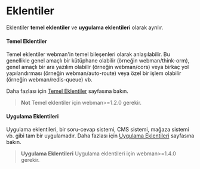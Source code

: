 # Eklentiler
Eklentiler **temel eklentiler** ve **uygulama eklentileri** olarak ayrılır.

#### Temel Eklentiler
Temel eklentiler webman'in temel bileşenleri olarak anlaşılabilir. Bu genellikle genel amaçlı bir kütüphane olabilir (örneğin webman/think-orm), genel amaçlı bir ara yazılım olabilir (örneğin webman/cors) veya birkaç yol yapılandırması (örneğin webman/auto-route) veya özel bir işlem olabilir (örneğin webman/redis-queue) vb.

Daha fazlası için [Temel Eklentiler](plugin/base.md) sayfasına bakın.

> **Not**
> Temel eklentiler için webman>=1.2.0 gerekir.

#### Uygulama Eklentileri
Uygulama eklentileri, bir soru-cevap sistemi, CMS sistemi, mağaza sistemi vb. gibi tam bir uygulamadır.
Daha fazlası için [Uygulama Eklentileri](app/app.md) sayfasına bakın.

> **Uygulama Eklentileri**
> Uygulama eklentileri için webman>=1.4.0 gerekir.
